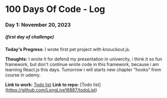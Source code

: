 # 100 Days Of Code - Log

### Day 1: November 20, 2023 
##### (first day of challenge)

**Today's Progress**: I wrote first pet project with knouckout.js.

**Thoughts:** I wrote it for defend my presentation in univercity, i think it so fun framework, but don't continue wrote code in this framework, because i am learning React.js this days. Tumorrow i will starts new chapter "hooks" from course in udemy.

**Link to work:** [Todo list](https://shohastodolist.netlify.app)
**Link to repo:** [Todo list] (https://github.com/LongLive16887/todoList)


